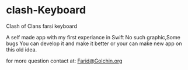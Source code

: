 # clash-Keyboard
Clash of Clans farsi keyboard

A self made app with my first experiance in Swift
No such graphic,Some bugs
You can develop it and make it better or your can make new app on this old idea.

for more question contact at:
Farid@Golchin.org
